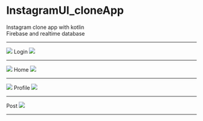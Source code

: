 # InstagramUI_cloneApp<br>
Instagram clone app with kotlin<br>
Firebase and realtime database<hr>
<span><img src="Images/1.jpg"/> Login <img src="Images/2.jpg"/></span><hr>
<span><img src="Images/4.jpg"/> Home <img src="Images/5.jpg"/></span><hr>
<span><img src="Images/5.jpg"/> Profile <img src="Images/6.jpg"/> <hr>
Post <img src="Images/7.jpg"/></span> <hr>

